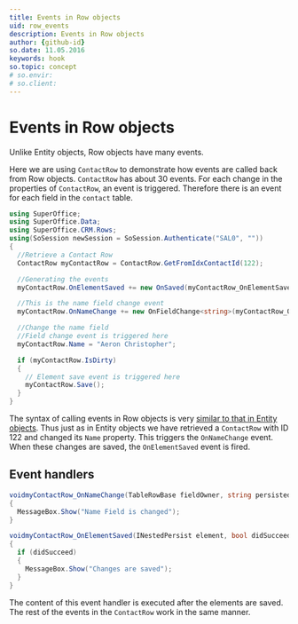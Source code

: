```yaml
---
title: Events in Row objects
uid: row_events
description: Events in Row objects
author: {github-id}
so.date: 11.05.2016
keywords: hook
so.topic: concept
# so.envir:
# so.client:
---
```


# Events in Row objects

Unlike Entity objects, Row objects have many events.

Here we are using `ContactRow` to demonstrate how events are called back from Row objects. `ContactRow` has about 30 events. For each change in the properties of `ContactRow`, an event is triggered. Therefore there is an event for each field in the `contact` table.

```csharp
using SuperOffice;
using SuperOffice.Data;
using SuperOffice.CRM.Rows;
using(SoSession newSession = SoSession.Authenticate("SAL0", ""))
{
  //Retrieve a Contact Row
  ContactRow myContactRow = ContactRow.GetFromIdxContactId(122);

  //Generating the events
  myContactRow.OnElementSaved += new OnSaved(myContactRow_OnElementSaved);

  //This is the name field change event
  myContactRow.OnNameChange += new OnFieldChange<string>(myContactRow_OnNameChange);

  //Change the name field
  //Field change event is triggered here
  myContactRow.Name = "Aeron Christopher";

  if (myContactRow.IsDirty)
  {
    // Element save event is triggered here
    myContactRow.Save();
  }
}
```

The syntax of calling events in Row objects is very [similar to that in Entity objects][1]. Thus just as in Entity objects we have retrieved a `ContactRow` with ID 122 and changed its `Name` property. This triggers the `OnNameChange` event. When these changes are saved, the `OnElementSaved` event is fired.

## Event handlers

```csharp
voidmyContactRow_OnNameChange(TableRowBase fieldOwner, string persistedValue, string currentValue, string newValue)
{
  MessageBox.Show("Name Field is changed");
}
```

```csharp
voidmyContactRow_OnElementSaved(INestedPersist element, bool didSucceed)
{
  if (didSucceed)
  {
    MessageBox.Show("Changes are saved");
  }
}
```

The content of this event handler is executed after the elements are saved. The rest of the events in the `ContactRow` work in the same manner.

<!-- Referenced links -->
[1]: ../entities/events.md
